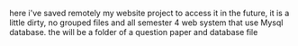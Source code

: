 here i've saved remotely my website project to access it in the future, it is a little dirty, no grouped files and all
semester 4 web system that use Mysql database. the will be a folder of a question paper and database file
